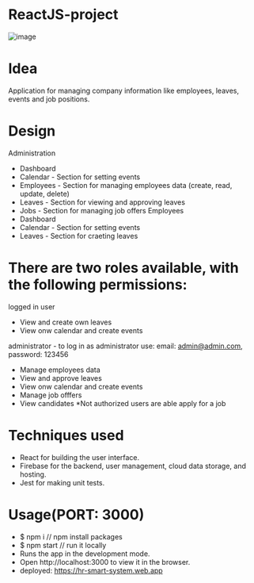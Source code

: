 # ReactJS-project

![image](https://user-images.githubusercontent.com/44115110/184475349-dab86509-04fe-44bd-a087-93d2656319a9.png)

# Idea
Application for managing company information like employees, leaves, events and job positions. 

# Design
Administration
- Dashboard
- Calendar - Section for setting events
- Employees - Section for managing employees data (create, read, update, delete)
- Leaves - Section for viewing and approving leaves
- Jobs - Section for managing job offers
Employees
- Dashboard
- Calendar - Section for setting events
- Leaves - Section for craeting leaves

# There are two roles available, with the following permissions:
logged in user
- View and create own leaves
- View onw calendar and create events

administrator - to log in as administrator use: email: admin@admin.com, password: 123456
- Manage employees data
- View and approve leaves
- View onw calendar and create events
- Manage job offfers
- View candidates
*Not authorized users are able apply for a job

# Techniques used
- React for building the user interface.
- Firebase for the backend, user management, cloud data storage, and hosting.
- Jest for making unit tests.

# Usage(PORT: 3000)
* $ npm i       // npm install packages
* $ npm start   // run it locally
* Runs the app in the development mode.
* Open http://localhost:3000 to view it in the browser.
* deployed: https://hr-smart-system.web.app
